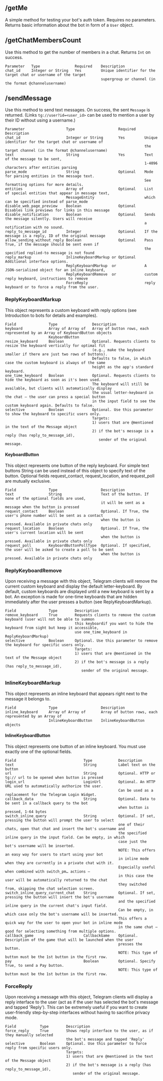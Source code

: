 
## /getMe
  
A simple method for testing your bot's auth token. Requires no parameters. 
Returns basic information about the bot in form of a `User` object.

## /getChatMembersCount

Use this method to get the number of members in a chat. Returns `Int` on success.

```
Parameter 	Type              	Required 	Description
chat_id   	Integer or String 	Yes      	Unique identifier for the target chat or username of the target 
          	                  	         	supergroup or channel (in the format @channelusername)
```

## /sendMessage

Use this method to send text messages. On success, the sent `Message` is returned.
(Links `tg://user?id=<user_id>` can be used to mention a user by their ID without using a username.)

```
Parameter                 	Type                	Required	Description
chat_id                   	Integer or String   	Yes     	Unique identifier for the target chat or username of
                          	                    	        	the target channel (in the format @channelusername)
text                      	String              	Yes     	Text of the message to be sent,
                          	                    	        	1-4096 characters after entities parsing
parse_mode                	String              	Optional	Mode for parsing entities in the message text.
                          	                    	        	See formatting options for more details.
entities                  	Array of            	Optional	List of special entities that appear in message text,
                          	MessageEntity       	        	which can be specified instead of parse_mode
disable_web_page_preview  	Boolean             	Optional	Disables link previews for links in this message
disable_notification      	Boolean             	Optional	Sends the message silently. Users will receive
                          	                    	        	a notification with no sound.
reply_to_message_id       	Integer             	Optional	If the message is a reply, ID of the original message
allow_sending_without_reply	Boolean             	Optional	Pass True, if the message should be sent even if
                          	                    	        	the specified replied-to message is not found
reply_markup              	InlineKeyboardMarkup or	Optional	Additional interface options.
                          	ReplyKeyboardMarkup  or	         	A JSON-serialized object for an inline keyboard,
                          	ReplyKeyboardRemove  or	         	custom reply keyboard, instructions to remove
                          	ForceReply             	         	reply keyboard or to force a reply from the user.
```

### ReplyKeyboardMarkup

This object represents a custom keyboard with reply options (see Introduction to bots for details and examples).

```
Field             	Type            	Description
keyboard          	Array of Array of	Array of button rows, each represented by an Array of KeyboardButton objects
                  	KeyboardButton   	
resize_keyboard   	Boolean         	Optional. Requests clients to resize the keyboard vertically for optimal fit
                  	                	(e.g., make the keyboard smaller if there are just two rows of buttons).
                  	                	Defaults to false, in which case the custom keyboard is always of the same
                  	                	height as the app's standard keyboard.
one_time_keyboard 	Boolean         	Optional. Requests clients to hide the keyboard as soon as it's been used.
                  	                	The keyboard will still be available, but clients will automatically display
                  	                	the usual letter-keyboard in the chat – the user can press a special button
                  	                	in the input field to see the custom keyboard again. Defaults to false.
selective         	Boolean         	Optional. Use this parameter to show the keyboard to specific users only.
                  	                	Targets:
                  	                	1) users that are @mentioned in the text of the Message object
                  	                	2) if the bot's message is a reply (has reply_to_message_id),
                  	                	   sender of the original message.
```

#### KeyboardButton

This object represents one button of the reply keyboard. For simple text buttons String can be used instead of
this object to specify text of the button. Optional fields request_contact, request_location, and request_poll
are mutually exclusive.

```
Field           	Type                  	Description
text            	String                	Text of the button. If none of the optional fields are used,
                	                      	it will be sent as a message when the button is pressed
request_contact 	Boolean               	Optional. If True, the user's phone number will be sent as a contact
                	                      	when the button is pressed. Available in private chats only
request_location	Boolean               	Optional. If True, the user's current location will be sent
                	                      	when the button is pressed. Available in private chats only
request_poll    	KeyboardButtonPollType	Optional. If specified, the user will be asked to create a poll to be sent
                	                      	when the button is pressed. Available in private chats only
```

### ReplyKeyboardRemove

Upon receiving a message with this object, Telegram clients will remove the current custom keyboard and display
the default letter-keyboard. By default, custom keyboards are displayed until a new keyboard is sent by a bot.
An exception is made for one-time keyboards that are hidden immediately after the user presses a button
(see ReplyKeyboardMarkup).

```
Field           	Type    	Description
remove_keyboard 	True    	Requests clients to remove the custom keyboard (user will not be able to summon
                	        	this keyboardif you want to hide the keyboard from sight but keep it accessible,
                	        	use one_time_keyboard in ReplyKeyboardMarkup)
selective       	Boolean 	Optional. Use this parameter to remove the keyboard for specific users only.
                	        	Targets:
                	        	1) users that are @mentioned in the text of the Message object
                	        	2) if the bot's message is a reply (has reply_to_message_id),
                	        	   sender of the original message.
```

### InlineKeyboardMarkup

This object represents an inline keyboard that appears right next to the message it belongs to.

```
Field           	Type                	Description
inline_keyboard 	Array of Array of   	Array of button rows, each represented by an Array of
                	InlineKeyboardButton	InlineKeyboardButton objects
```

#### InlineKeyboardButton

This object represents one button of an inline keyboard. You must use exactly one of the optional fields.

```
Field                           	Type        	Description
text                            	String      	Label text on the button
url                             	String      	Optional. HTTP or tg:// url to be opened when button is pressed
login_url                       	LoginUrl    	Optional. An HTTP URL used to automatically authorize the user.
                                	            	Can be used as a replacement for the Telegram Login Widget.
callback_data                   	String      	Optional. Data to be sent in a callback query to the bot
                                	            	when button is pressed, 1-64 bytes
switch_inline_query             	String      	Optional. If set, pressing the button will prompt the user to select
                                	            	one of their chats, open that chat and insert the bot's username and
                                	            	the specified inline query in the input field. Can be empty, in which
                                	            	case just the bot's username will be inserted.
                                	            	NOTE: This offers an easy way for users to start using your bot
                                	            	in inline mode when they are currently in a private chat with it.
                                	            	Especially useful when combined with switch_pm… actions –
                                	            	in this case the user will be automatically returned to the chat
                                	            	they switched from, skipping the chat selection screen.
switch_inline_query_current_chat	String      	Optional. If set, pressing the button will insert the bot's username
                                	            	and the specified inline query in the current chat's input field.
                                	            	Can be empty, in which case only the bot's username will be inserted.
                                	            	This offers a quick way for the user to open your bot in inline mode
                                	            	in the same chat – good for selecting something from multiple options.
callback_game                   	CallbackGame	Optional. Description of the game that will be launched when the user
                                	            	presses the button.
                                	            	NOTE: This type of button must be the 1st button in the first row.
pay                             	Boolean     	Optional. Specify True, to send a Pay button.
                                	            	NOTE: This type of button must be the 1st button in the first row.
```

### ForceReply

Upon receiving a message with this object, Telegram clients will display a reply interface to the user
(act as if the user has selected the bot's message and tapped 'Reply'). This can be extremely useful
if you want to create user-friendly step-by-step interfaces without having to sacrifice privacy mode.

```
Field         	Type    	Description
force_reply   	True    	Shows reply interface to the user, as if they manually selected
              	        	the bot's message and tapped 'Reply'
selective     	Boolean 	Optional. Use this parameter to force reply from specific users only.
              	        	Targets:
              	        	1) users that are @mentioned in the text of the Message object
              	        	2) if the bot's message is a reply (has reply_to_message_id),
              	        	   sender of the original message.
```
